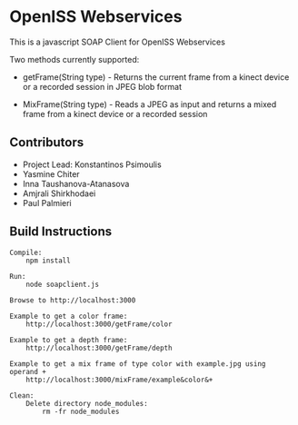 # OpenISS Webservices #

This is a javascript SOAP Client for OpenISS Webservices

Two methods currently supported:

* getFrame(String type) - Returns the current frame from a kinect device or a recorded session in JPEG blob format

* MixFrame(String type) - Reads a JPEG as input and returns a mixed frame from a kinect device or a recorded session

## Contributors ##

* Project Lead: Konstantinos Psimoulis
* Yasmine Chiter
* Inna Taushanova-Atanasova
* Amjrali Shirkhodaei
* Paul Palmieri

## Build Instructions ##

    Compile:
        npm install

    Run:		
        node soapclient.js
    
    Browse to http://localhost:3000
    
    Example to get a color frame:    
        http://localhost:3000/getFrame/color
    
    Example to get a depth frame:
        http://localhost:3000/getFrame/depth
    
    Example to get a mix frame of type color with example.jpg using operand +
        http://localhost:3000/mixFrame/example&color&+

    Clean:
        Delete directory node_modules:
            rm -fr node_modules
